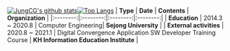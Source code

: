 [![JungCG's github stats](https://github-readme-stats.vercel.app/api?username=JungCG&show_icons=true&hide=contribs&theme=highcontrast)](https://github.com/anuraghazra/github-readme-stats)[![Top Langs](https://github-readme-stats.vercel.app/api/top-langs/?username=JungCG)](https://github.com/anuraghazra/github-readme-stats)
| **Type** | **Date** | **Contents** | **Organization** |
|:--------:|:--------:|:--------:|:--------:|
| **Education** | 2014.3 ~ 2020.8 | Computer Engineering| **Sejong University** |
| **External activities** | 2020.8 ~ 2021.1 | Digital Convergence Application SW Developer Training Course | **KH Information Education Institute** |

<!--
### Hi there 👋

**JungCG/JungCG** is a ✨ _special_ ✨ repository because its `README.md` (this file) appears on your GitHub profile.

Here are some ideas to get you started:

- 🔭 I’m currently working on ...
- 🌱 I’m currently learning ...
- 👯 I’m looking to collaborate on ...
- 🤔 I’m looking for help with ...
- 💬 Ask me about ...
- 📫 How to reach me: ...
- 😄 Pronouns: ...
- ⚡ Fun fact: ...
-->
